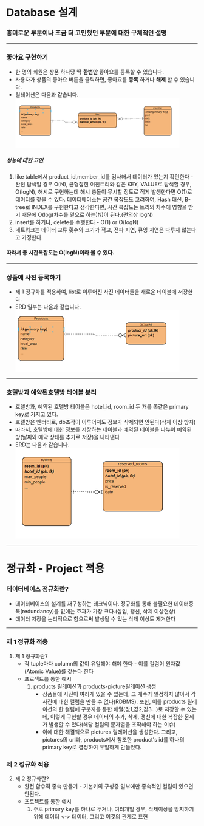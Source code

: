 # Database 설계
### 흥미로운 부분이나 조금 더 고민했던 부분에 대한 구체적인 설명
----------

### 좋아요 구현하기
+ 한 명의 회원은 상품 하나당 딱 **한번만** 좋아요를 등록할 수 있습니다.
+ 사용자가 상품의 좋아요 버튼을 클릭하면, 좋아요를 **등록** 하거나 **해제** 할 수 있습니다.
+ 릴레이션은 다음과 같습니다.
<img src="/img/erd-like.PNG" width="90%" height="30%" title="like table" alt="like"></img>

##### 성능에 대한 고민.
1. like table에서 product_id,member_id를 검사해서 데이터가 있는지 확인한다 - 완전 탐색일 경우 O(N), 균형잡힌 이진트리와 같은 KEY, VALUE로 탐색할 경우, O(logN), 해시로 구현하는데 해시 충돌이 무시할 정도로 적게 발생한다면 O(1)로 데이터를 찾을 수 있다. 데이터베이스는 공간 복잡도도 고려하여, Hash 대신, B-tree로 INDEX를 구현한다고 생각한다면, 시간 복잡도는 트리의 차수에 영향을 받기 때문에 O(log(차수를 밑으로 하는)N)이 된다.(편의상 logN)
2. insert를 하거나, delete를 수행한다 - O(1) or O(logN)
3. 네트워크는 데이터 교류 횟수와 크기가 적고, 전파 지연, 큐잉 지연은 다루지 않는다고 가정한다.
#### 따라서 총 시간복잡도는 O(logN)이라 볼 수 있다.
---------
### 상품에 사진 등록하기
+ 제 1 정규화를 적용하여, list로 이루어진 사진 데이터들을 새로운 테이블에 저장한다.
+ ERD 일부는 다음과 같습니다.
<img src="/img/erd-pictures.PNG" width="90%" height="30%" title="pictures table" alt="picture"></img>
-----------
### 호텔방과 예약된호텔방 테이블 분리
+ 호텔방과, 예약된 호텔방 테이블은 hotel_id, room_id 두 개를 똑같은 primary key로 가지고 있다.
+ 호텔방은 엔터티로, db조작이 이루어져도 정보가 삭제되면 안된다(삭제 이상 방지)
+ 따라서, 호텔방에 대한 정보를 저장하는 테이블과 예약된 테이블을 나누어 예약된 방(날짜와 에약 상태를 추가로 저장)을 나타낸다
+ ERD는 다음과 같습니다.
<img src="/img/erd-rooms.PNG" width="90%" height="30%" title="room table" alt="room"></img>
-----------

# 정규화 - Project 적용
### 데이터베이스 정규화란?
  - 데이터베이스의 설계를 재구성하는 테크닉이다. 정규화를 통해 불필요한 데이터중복(redundancy)를 없애는 효과가 가장 크다.(삽입, 갱신, 삭제 이상현상)
  - 데이터 저장을 논리적으로 함으로써 발생될 수 있는 삭제 이상도 제거한다
---------------
### 제 1 정규화 적용
  1. 제 1 정규화란?
      - 각 tuple마다 column의 값이 유일해야 해야 한다 - 이를 컬럼이 원자값(Atomic Value)를 갖는다 한다
      - 프로젝트를 통한 예시
          1. products 릴레이션과 products-picture릴레이션 생성
              - 상품들에 사진이 여러개 있을 수 있는데, 그 개수가 일정하지 않아서
               각 사진에 대한 컬럼을 만들 수 없다(RDBMS). 또한, 이를 products 릴레이션의 한 컬럼에
               구분자를 통한 배열(값1,값2,값3...)로 저장할 수 있는데, 이렇게 구현할 경우 데이터의
               추가, 삭제, 갱신에 대한 복잡한 문제가 발생할 수 있다(해당 컬럼의 문자열을 조작해야 하는 이슈)
              - 이에 대한 해결책으로 pictures 릴레이션을 생성한다. 그리고, pictures의 url과, products에서 참조한 product's id를 하나의 primary key로 결정하여 유일하게 만들었다.
      
      
### 제 2 정규화 적용
  2. 제 2 정규화란?
      - 완전 함수적 종속 만들기 - 기본키의 구성중 일부에만 종속적인 컬럼이 있으면 안된다.
      - 프로젝트를 통한 예시
          1. 주로 primary key를 하나로 두거나, 여러개일 경우, 삭제이상을 방지하기 위해 데이터 <-> 데이터, 그리고 이것의 관계로 표현
